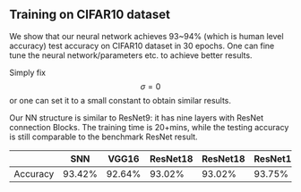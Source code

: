 ## Training on CIFAR10 dataset
We show that our neural network achieves 93~94% (which is human level accuracy) test accuracy on CIFAR10 dataset in 30 epochs. One can fine tune the 
neural network/parameters etc. to achieve better results. 

Simply fix 
$$\sigma = 0$$ or one can set it to a small constant to obtain similar results. 


Our NN structure is similar to ResNet9: it has nine layers with ResNet connection Blocks. The training time is 20+mins, while the testing accuracy is still comparable to the benchmark ResNet result. 

| |SNN| VGG16| ResNet18| ResNet18| ResNet101 | 
|--|-- |--|--|--|--|
|Accuracy|93.42% | 92.64\%|93.02\%|93.02\%|93.75\%|
